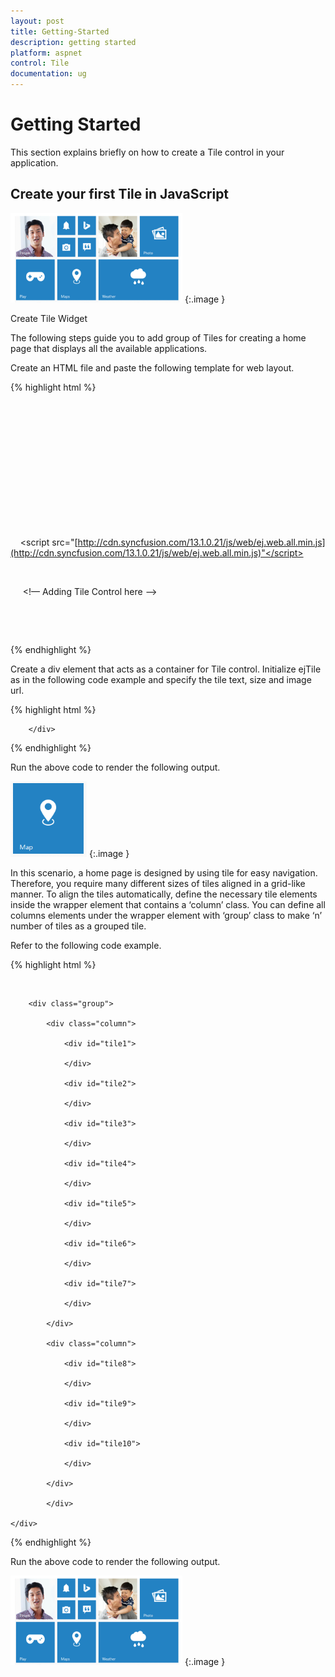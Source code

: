 ```yaml
---
layout: post
title: Getting-Started
description: getting started
platform: aspnet
control: Tile
documentation: ug
---
```


# Getting Started

This section explains briefly on how to create a Tile control in your application.

## Create your first Tile in JavaScript

![](Getting-Started_images/Getting-Started_img1.png) 
{:.image }


Create Tile Widget

The following steps guide you to add group of Tiles for creating a home page that displays all the available applications.

Create an HTML file and paste the following template for web layout.

{% highlight html %}



<!DOCTYPE html>

    <html>

    <head>

    <!-- style sheet for default theme(flat azure) -->

    <link href="[http://cdn.syncfusion.com/13.1.0.21/js/web/flat-azure/ej.web.all.min.css](http://cdn.syncfusion.com/13.1.0.21/js/web/flat-azure/ej.web.all.min.css)" rel="stylesheet" />

    <!--scripts-->

    <script src="[http://code.jquery.com/jquery-1.10.2.min.js](http://code.jquery.com/jquery-1.10.2.min.js)"></script>

    <script src="[http://cdnjs.cloudflare.com/ajax/libs/jquery-easing/1.3/jquery.easing.min.js](http://cdnjs.cloudflare.com/ajax/libs/jquery-easing/1.3/jquery.easing.min.js)"></script>

    <script src="[http://cdn.syncfusion.com/13.1.0.21/js/web/ej.web.all.min.js](http://cdn.syncfusion.com/13.1.0.21/js/web/ej.web.all.min.js)"</script>

</head>

    <body>

     <!— Adding Tile Control here -->

    </body>

    </html>





{% endhighlight %}



Create a div element that acts as a container for Tile control. Initialize ejTile as in the following code example and specify the tile text, size and image url.



{% highlight html %}

<div id="tile1">

        </div>

<script>

    $(function ()

    {

     $("#tile1").ejTile({ text: "Map", tileSize: "medium", imageUrl: 'http://js.syncfusion.com/ug/web/content/tile/map.png' });

    });

</script>



{% endhighlight %}



Run the above code to render the following output. 

![](Getting-Started_images/Getting-Started_img2.png) 
{:.image }


In this scenario, a home page is designed by using tile for easy navigation. Therefore, you require many different sizes of tiles aligned in a grid-like manner. To align the tiles automatically, define the necessary tile elements inside the wrapper element that contains a ‘column’ class. You can define all columns elements under the wrapper element with ‘group’ class to make ‘n’ number of tiles as a grouped tile.

Refer to the following code example.



{% highlight html %}

<div id="tile" style="margin-top: 45px;">

        <div class="group">

            <div class="column">

                <div id="tile1">

                </div>

                <div id="tile2">

                </div>

                <div id="tile3">

                </div>

                <div id="tile4">

                </div>

                <div id="tile5">

                </div>

                <div id="tile6">

                </div>

                <div id="tile7">

                </div>   

            </div>

            <div class="column">

                <div id="tile8">

                </div>

                <div id="tile9">

                </div>

                <div id="tile10">

                </div>

            </div>

            </div>

    </div>

<script>

        $(function () {

            $("#tile1").ejTile({ imageUrl: 'http://js.syncfusion.com/ug/web/content/tile/people_1.png', imagePosition: "fill", tileSize: "medium", text: "People" });

            $("#tile2").ejTile({ imageUrl: 'http://js.syncfusion.com/ug/web/content/tile/alerts.png'});

            $("#tile3").ejTile({ imageUrl: 'http://js.syncfusion.com/ug/web/content/tile/bing.png'});

            $("#tile4").ejTile({ imageUrl: 'http://js.syncfusion.com/ug/web/content/tile/camera.png'});

            $("#tile5").ejTile({ imageUrl: 'http://js.syncfusion.com/ug/web/content/tile/messages.png'});

            $("#tile6").ejTile({ imageUrl: 'http://js.syncfusion.com/ug/web/content/tile/games.png', tileSize: "medium", text: "Play" });

            $("#tile7").ejTile({ imageUrl: 'http://js.syncfusion.com/ug/web/content/tile/map.png', tileSize: "medium", text: "Maps" });

            $("#tile8").ejTile({ imageUrl: 'http://js.syncfusion.com/ug/web/content/tile/people_2.png', imagePosition: "fill", tileSize: "medium", text: "People" });

            $("#tile9").ejTile({ imageUrl: 'http://js.syncfusion.com/ug/web/content/tile/pictures.png', tileSize: "medium", text: "Photo" });

            $("#tile10").ejTile({ imageUrl: 'http://js.syncfusion.com/ug/web/content/tile/weather.png',  tileSize: "wide", text: "Weather" });

        });

     </script>



{% endhighlight %}



Run the above code to render the following output.

![](Getting-Started_images/Getting-Started_img3.png)
{:.image }


